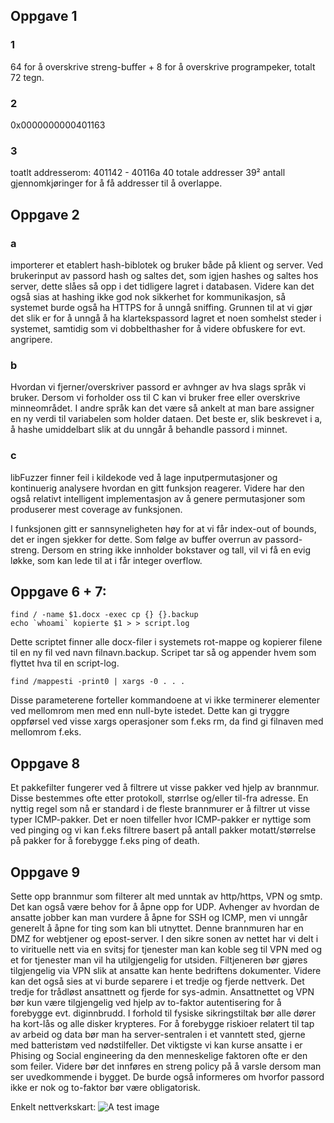 ## Oppgave 1
### 1
64 for å overskrive streng-buffer + 8 for å overskrive
programpeker, totalt 72 tegn.
### 2
0x0000000000401163
### 3
toatlt addresserom:
401142 - 40116a
40 totale addresser
39² antall gjennomkjøringer for å få addresser til 
å overlappe.

## Oppgave 2
### a
importerer et etablert hash-biblotek og bruker
både på klient og server. Ved brukerinput av passord
hash og saltes det, som igjen hashes og saltes hos server, dette
slåes så opp i det tidligere lagret i databasen.
Videre kan det også sias at hashing ikke god nok
sikkerhet for kommunikasjon, så systemet burde også
ha HTTPS for å unngå sniffing.
Grunnen til at vi gjør det slik er for å 
unngå å ha klartekspassord lagret et noen somhelst
steder i systemet, samtidig som vi dobbelthasher for
å videre obfuskere for evt. angripere.
### b
Hvordan vi fjerner/overskriver passord er avhnger av
hva slags språk vi bruker. Dersom vi forholder oss
til C kan vi bruker free eller overskrive minneområdet.
I andre språk kan det være så ankelt at man bare assigner
en ny verdi til variabelen som holder dataen. 
Det beste er, slik beskrevet i a, å hashe umiddelbart
slik at du unngår å behandle passord i minnet.
### c
libFuzzer finner feil i kildekode ved å lage
inputpermutasjoner og kontinuerig analysere
hvordan en gitt funksjon reagerer. Videre har den
også relativt intelligent implementasjon av å genere
permutasjoner som produserer mest coverage av funksjonen.

I funksjonen gitt er sannsyneligheten høy for at vi får 
index-out of bounds, det er ingen sjekker for dette.
Som følge av buffer overrun av passord-streng. 
Dersom en string ikke innholder bokstaver og tall, vil
vi få en evig løkke, som kan lede til at i får integer overflow.

## Oppgave 6 + 7:
```shell
find / -name $1.docx -exec cp {} {}.backup
echo `whoami` kopierte $1 > > script.log
```
Dette scriptet finner alle docx-filer i systemets rot-mappe
og kopierer filene til en ny fil ved navn filnavn.backup.
Scripet tar så og appender hvem som flyttet hva til en
script-log.

```shell
find /mappesti -print0 | xargs -0 . . .
```
Disse parameterene forteller kommandoene at vi ikke
terminerer elementer ved mellomrom men med enn null-byte
istedet. Dette kan gi tryggre oppførsel ved visse xargs
operasjoner som f.eks rm, da find gi filnaven med mellomrom f.eks.

## Oppgave 8
Et pakkefilter fungerer ved å filtrere ut visse pakker ved hjelp av brannmur.
Disse bestemmes ofte etter protokoll, størrlse og/eller til-fra adresse. En nyttig
regel som nå er standard i de fleste brannmurer er å filtrer ut visse typer ICMP-pakker.
Det er noen tilfeller hvor ICMP-pakker er nyttige som ved pinging og vi kan f.eks filtrere
basert på antall pakker motatt/størrelse på pakker for å forebygge f.eks ping of death.

## Oppgave 9
Sette opp brannmur som filterer alt med unntak av http/https, VPN og smtp. Det kan
også være behov for å åpne opp for UDP. Avhenger av hvordan de ansatte jobber kan man
vurdere å åpne for SSH og ICMP, men vi unngår generelt å åpne for ting som kan bli utnyttet.
Denne brannmuren har en DMZ for webtjener
og epost-server.
I den sikre sonen av nettet har vi delt i to virituelle nett via en svitsj for tjenester
man kan koble seg til VPN med og et for tjenester man vil ha utilgjengelig for utsiden.
Filtjeneren bør gjøres tilgjengelig via VPN slik at ansatte kan hente bedriftens dokumenter.
Videre kan det også sies at vi burde separere i et tredje og fjerde nettverk. Det tredje 
for trådløst ansattnett og fjerde for sys-admin. Ansattnettet og VPN bør kun være tilgjengelig
ved hjelp av to-faktor autentisering for å forebygge evt. diginnbrudd. 
I forhold til fysiske sikringstiltak bør alle dører ha kort-lås og alle disker krypteres.
For å forebygge riskioer relatert til tap av arbeid og data bør man ha server-sentralen
i et vanntett sted, gjerne med batteristøm ved nødstilfeller.
Det viktigste vi kan kurse ansatte i er Phising og Social engineering da den menneskelige faktoren
ofte er den som feiler. Videre bør det innføres en streng policy på å varsle dersom man
ser uvedkommende i bygget. De burde også informeres om hvorfor passord ikke er nok og
to-faktor bør være obligatorisk.

Enkelt nettverkskart:
![A test image](map.png)